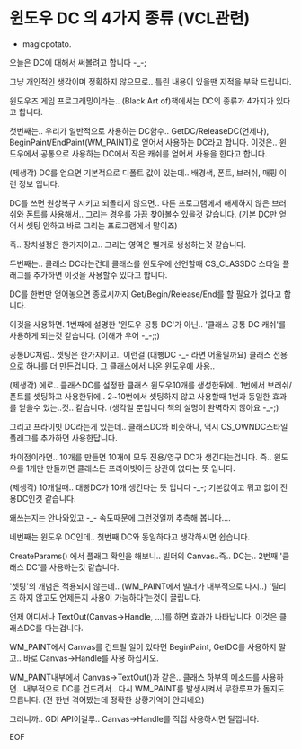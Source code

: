 ﻿# 윈도우 DC 의 4가지 종류 (VCL관련)
* magicpotato.

오늘은 DC에 대해서 써볼려고 합니다 -_-;

그냥 개인적인 생각이며 정확하지 않으므로..
틀린 내용이 있을땐 지적을 부탁 드립니다.


윈도우즈 게임 프로그래밍이라는.. (Black Art of)책에서는
DC의 종류가 4가지가 있다고 합니다.



첫번째는.. 우리가 일반적으로 사용하는 DC함수..
GetDC/ReleaseDC(언제나), BeginPaint/EndPaint(WM_PAINT)로 얻어서 사용하는
DC라고 합니다. 이것은.. 윈도우에서 공통으로 사용하는 DC에서
작은 캐쉬를 얻어서 사용을 한다고 합니다.

(제생각) DC를 얻으면 기본적으로 디폴트 값이 있는데..
배경색, 폰트, 브러쉬, 매핑 이런 정보 입니다.

DC를 쓰면 원상복구 시키고 되돌리지 않으면..
다른 프로그램에서 해제하지 않은 브러쉬와 폰트를 사용해서..
그리는 경우를 가끔 찾아볼수 있을것 같습니다.
(기본 DC만 얻어서 셋팅 안하고 바로 그리는 프로그램에서 말이죠)

즉.. 장치설정은 한가지이고.. 그리는 영역은 별개로 생성하는것 같습니다.



두번째는.. 클래스 DC라는건데
클래스를 윈도우에 선언할때 CS_CLASSDC 스타일 플래그를 추가하면
이것을 사용할수 있다고 합니다.

DC를 한번만 얻어놓으면
종료시까지 Get/Begin/Release/End를 할 필요가 없다고 합니다.

이것을 사용하면. 1번째에 설명한 '윈도우 공통 DC'가 아닌..
'클래스 공통 DC 캐쉬'를 사용하게 되는것 같습니다. (이해가 우어 -_-;;)

공통DC처럼.. 셋팅은 한가지이고.. 이런걸 (대빵DC -_- 라면 어울릴까요)
클래스 전용으로 하나를 더 만든겁니다. 그 클래스에서 나온 윈도우에 사용..

(제생각) 에로.. 클래스DC를 설정한 클래스 윈도우10개를 생성한뒤에..
1번에서 브러쉬/폰트를 셋팅하고 사용한뒤에..
2~10번에서 셋팅하지 않고 사용할때 1번과 동일한 효과를 얻을수 있는..것..
같습니다. (생각일 뿐입니다 책의 설명이 완벽하지 않아요 -_-;)



그리고 프라이빗 DC라는게 있는데..
클래스DC와 비슷하나, 역시 CS_OWNDC스타일 플래그를 추가하면 사용한답니다.

차이점이라면.. 10개를 만들면 10개에 모두 전용/영구 DC가 생긴다는겁니다.
즉.. 윈도우를 1개만 만들꺼면 클래스든 프라이빗이든 상관이 없다는 뜻 입니다.

(제생각) 10개일때.. 대빵DC가 10개 생긴다는 뜻 입니다 -_-;
기본값이고 뭐고 없이 전용DC인것 같습니다.

왜쓰는지는 안나와있고 -_- 속도때문에 그런것일까 추측해 봅니다....


네번째는 윈도우 DC인데.. 첫번째 DC와 동일하다고 생각하시면 쉽습니다.


CreateParams() 에서 플래그 확인을 해보니..
빌더의 Canvas..즉.. DC는.. 2번째 '클래스 DC'를 사용하는것 같습니다.

'셋팅'의 개념은 적용되지 않는데.. (WM_PAINT에서 빌더가 내부적으로 다시..)
'릴리즈 하지 않고도 언제든지 사용이 가능하다'는것이 끌립니다.

언제 어디서나 TextOut(Canvas->Handle, ...)를 하면 효과가 나타납니다.
이것은 클래스DC를 다는겁니다.


WM_PAINT에서 Canvas를 건드릴 일이 있다면
BeginPaint, GetDC를 사용하지 말고.. 바로 Canvas->Handle를 사용 하십시오.

WM_PAINT내부에서 Canvas->TextOut()과 같은..
클래스 하부의 메소드를 사용하면.. 내부적으로 DC를 건드려서..
다시 WM_PAINT를 발생시켜서 무한루프가 돌지도 모릅니다.
(전 한번 겪어봤는데 정확한 상황기억이 안되네요)

그러니까.. GDI API이걸루.. Canvas->Handle를 직접 사용하시면 될껍니다.


EOF